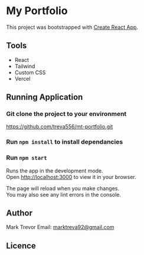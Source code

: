 # My Portfolio

This project was bootstrapped with [Create React App](https://github.com/facebook/create-react-app).

## Tools
- React 
- Tailwind
- Custom CSS
- Vercel


## Running Application

### Git clone the project to your environment

https://github.com/treva556/mt-portfolio.git

### Run `npm install` to install dependancies
 

### Run `npm start`

Runs the app in the development mode.\
Open [http://localhost:3000](http://localhost:3000) to view it in your browser.

The page will reload when you make changes.\
You may also see any lint errors in the console.


## Author
Mark Trevor 
Email: marktreva92@gmail.com

## Licence
